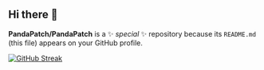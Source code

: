 ## Hi there 👋


**PandaPatch/PandaPatch** is a ✨ _special_ ✨ repository because its `README.md` (this file) appears on your GitHub profile.

[![GitHub Streak](https://streak-stats.demolab.com?user=vishwajeet-londhe&border_radius=2)](https://git.io/streak-stats)
